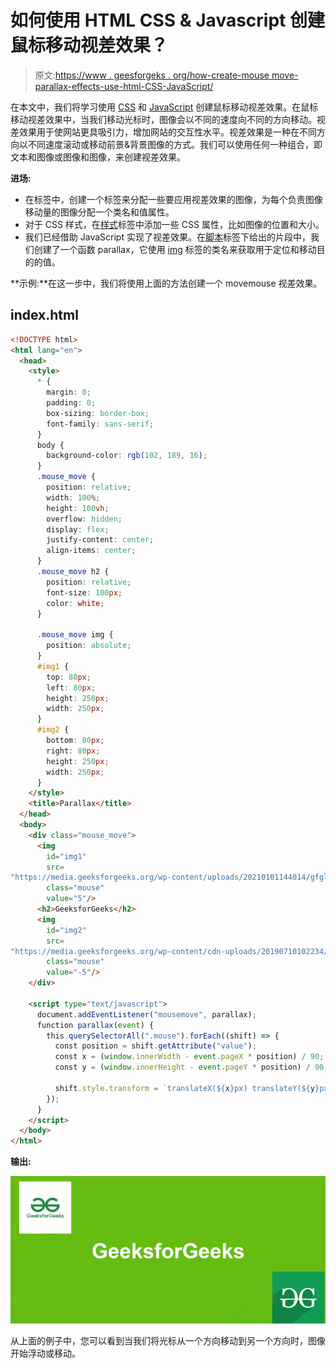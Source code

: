# 如何使用 HTML CSS & Javascript 创建鼠标移动视差效果？

> 原文:[https://www . geesforgeks . org/how-create-mouse move-parallax-effects-use-html-CSS-JavaScript/](https://www.geeksforgeeks.org/how-to-create-mousemove-parallax-effects-using-html-css-javascript/)

在本文中，我们将学习使用 [CSS](https://www.geeksforgeeks.org/css-tutorials/) 和 [JavaScript](https://www.geeksforgeeks.org/javascript-tutorial/) 创建鼠标移动视差效果。在鼠标移动视差效果中，当我们移动光标时，图像会以不同的速度向不同的方向移动。视差效果用于使网站更具吸引力，增加网站的交互性水平。视差效果是一种在不同方向以不同速度滚动或移动前景&背景图像的方式。我们可以使用任何一种组合，即文本和图像或图像和图像，来创建视差效果。

**进场:**

*   在标签中，创建一个标签来分配一些要应用视差效果的图像，为每个负责图像移动量的图像分配一个类名和值属性。
*   对于 CSS 样式，在[样式](https://www.geeksforgeeks.org/html-style-tag/#:~:text=The%20tag%20in%20HTML,font%20family%2C%20font%20color%20etc.)标签中添加一些 CSS 属性，比如图像的位置和大小。
*   我们已经借助 JavaScript 实现了视差效果。在[脚本](https://www.geeksforgeeks.org/html-script-tag/)标签下给出的片段中，我们创建了一个函数 parallax，它使用 [img](https://www.geeksforgeeks.org/html-img-tag/#:~:text=HTML%20tag%20is%20used,holds%20space%20for%20the%20image.) 标签的类名来获取用于定位和移动目的的值。

**示例:**在这一步中，我们将使用上面的方法创建一个 movemouse 视差效果。

## index.html

```html
<!DOCTYPE html>
<html lang="en">
  <head>
    <style>
      * {
        margin: 0;
        padding: 0;
        box-sizing: border-box;
        font-family: sans-serif;
      }
      body {
        background-color: rgb(102, 189, 16);
      }
      .mouse_move {
        position: relative;
        width: 100%;
        height: 100vh;
        overflow: hidden;
        display: flex;
        justify-content: center;
        align-items: center;
      }
      .mouse_move h2 {
        position: relative;
        font-size: 100px;
        color: white;
      }

      .mouse_move img {
        position: absolute;
      }
      #img1 {
        top: 80px;
        left: 80px;
        height: 250px;
        width: 250px;
      }
      #img2 {
        bottom: 80px;
        right: 80px;
        height: 250px;
        width: 250px;
      }
    </style>
    <title>Parallax</title>
  </head>
  <body>
    <div class="mouse_move">
      <img
        id="img1"
        src=
"https://media.geeksforgeeks.org/wp-content/uploads/20210101144014/gfglogo.png"
        class="mouse"
        value="5"/>
      <h2>GeeksforGeeks</h2>
      <img
        id="img2"
        src=
"https://media.geeksforgeeks.org/wp-content/cdn-uploads/20190710102234/download3.png"
        class="mouse"
        value="-5"/>
    </div>

    <script type="text/javascript">
      document.addEventListener("mousemove", parallax);
      function parallax(event) {
        this.querySelectorAll(".mouse").forEach((shift) => {
          const position = shift.getAttribute("value");
          const x = (window.innerWidth - event.pageX * position) / 90;
          const y = (window.innerHeight - event.pageY * position) / 90;

          shift.style.transform = `translateX(${x}px) translateY(${y}px)`;
        });
      }
    </script>
  </body>
</html>
```

**输出:**

![](img/1a167c29dfddaab84c3c2c6da8855a95.png)

从上面的例子中，您可以看到当我们将光标从一个方向移动到另一个方向时，图像开始浮动或移动。